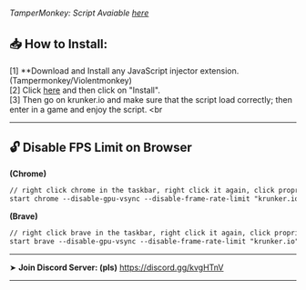 
<!-- | X | Script | Extension | Client |
| --- | --- | --- | --- |
| Avaiable | ❌ | ❌ | ❌ |
| Updated | ❌ | ❌ | ❌ |
| ESP | ❌ | ❌ | ❌ |
| NameTags | ❌ | ❌ | ❌ |
| AimBot | ❌ | ❌ | ❌ |
| Detected (Patched) | ✅ | ✅ | ✅ | -->

###### TamperMonkey: _Script Avaiable_  <a href="https://github.com/AnonHexo/Krunker/nametags.user.js">here</a>

## 📥 How to Install:

[1] **Download and Install any JavaScript injector extension. (Tampermonkey/Violentmonkey) <br>
[2] Click <a href="https://github.com/AnonHexo/Krunker/raw/master/nametags.user.js">here</a> and then click on "Install". <br>
[3] Then go on krunker.io and make sure that the script load correctly; then enter in a game and enjoy the script. <br
___________________________________________

## 🔓 Disable FPS Limit on Browser

**(Chrome)**
```diff
// right click chrome in the taskbar, right click it again, click proprieties and add this code out of the quotations mark (")
start chrome --disable-gpu-vsync --disable-frame-rate-limit "krunker.io" 
```

**(Brave)**
```diff
// right click brave in the taskbar, right click it again, click proprieties and add this code out of the quotations mark (")
start brave --disable-gpu-vsync --disable-frame-rate-limit "krunker.io" 
```
_________________________________________________________________________


➤ **Join Discord Server: (pls)**
https://discord.gg/kvgHTnV

___________________________________________
